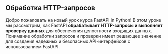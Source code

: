 ## Обработка HTTP-запросов

Добро пожаловать на новый урок курса FastAPI in Python! В этом уроке мы рассмотрим, как FastAPI **обрабатывает HTTP-запросы и выполняет проверку данных** для обеспечения целостности входящих данных. Понимание обработки запросов и проверки имеет решающее значение для создания надежных и безопасных API-интерфейсов с использованием FastAPI.